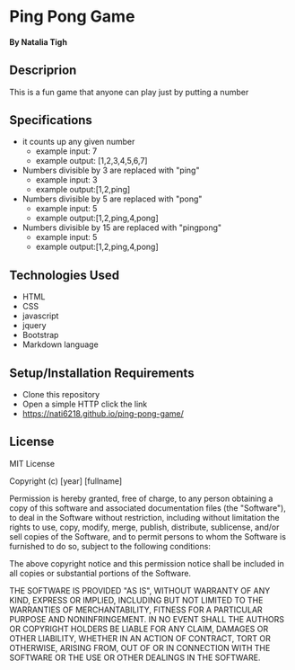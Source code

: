 # Ping Pong Game
#### By Natalia Tigh

## Descriprion
This is a fun game that anyone can play just by putting a number

## Specifications
 - it counts up any given number
     * example input: 7
     * example output: [1,2,3,4,5,6,7]
 - Numbers divisible by 3 are replaced with "ping"
      * example input: 3
      * example output:[1,2,ping]
 - Numbers divisible by 5 are replaced with "pong"
     * example input: 5
     * example output:[1,2,ping,4,pong]
 - Numbers divisible by 15 are replaced with "pingpong"
     * example input: 5
     * example output:[1,2,ping,4,pong]

## Technologies Used

  - HTML
  - CSS
  - javascript
  - jquery
  - Bootstrap
  - Markdown language


## Setup/Installation Requirements

* Clone this repository
* Open a simple HTTP click the link
* https://nati6218.github.io/ping-pong-game/

## License
MIT License

Copyright (c) [year] [fullname]

Permission is hereby granted, free of charge, to any person obtaining a copy
of this software and associated documentation files (the "Software"), to deal
in the Software without restriction, including without limitation the rights
to use, copy, modify, merge, publish, distribute, sublicense, and/or sell
copies of the Software, and to permit persons to whom the Software is
furnished to do so, subject to the following conditions:

The above copyright notice and this permission notice shall be included in all
copies or substantial portions of the Software.

THE SOFTWARE IS PROVIDED "AS IS", WITHOUT WARRANTY OF ANY KIND, EXPRESS OR
IMPLIED, INCLUDING BUT NOT LIMITED TO THE WARRANTIES OF MERCHANTABILITY,
FITNESS FOR A PARTICULAR PURPOSE AND NONINFRINGEMENT. IN NO EVENT SHALL THE
AUTHORS OR COPYRIGHT HOLDERS BE LIABLE FOR ANY CLAIM, DAMAGES OR OTHER
LIABILITY, WHETHER IN AN ACTION OF CONTRACT, TORT OR OTHERWISE, ARISING FROM,
OUT OF OR IN CONNECTION WITH THE SOFTWARE OR THE USE OR OTHER DEALINGS IN THE
SOFTWARE.
